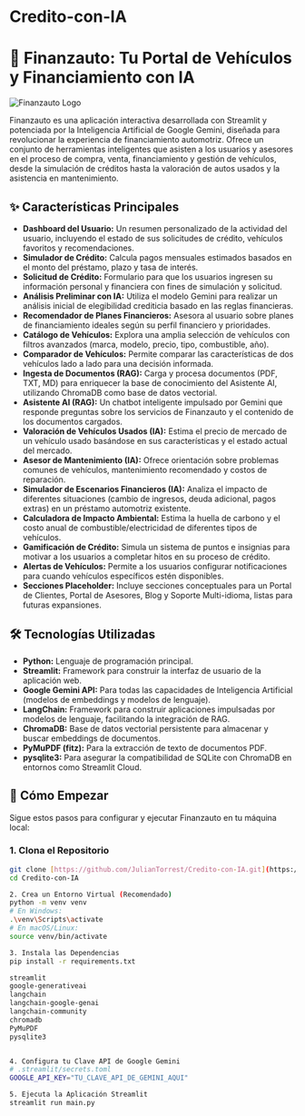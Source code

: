 # Credito-con-IA
# 🚗 Finanzauto: Tu Portal de Vehículos y Financiamiento con IA

![Finanzauto Logo](https://media.licdn.com/dms/image/v2/D4E0BAQG5TGatl4y1xA/company-logo_200_200/company-logo_200_200/0/1733493384307/finanzautocol_logo?e=2147483647&v=beta&t=Jsru4_8NEYo03Ca5nhxPCFDHCULciXr4NCi-5stILKk)

Finanzauto es una aplicación interactiva desarrollada con Streamlit y potenciada por la Inteligencia Artificial de Google Gemini, diseñada para revolucionar la experiencia de financiamiento automotriz. Ofrece un conjunto de herramientas inteligentes que asisten a los usuarios y asesores en el proceso de compra, venta, financiamiento y gestión de vehículos, desde la simulación de créditos hasta la valoración de autos usados y la asistencia en mantenimiento.

## ✨ Características Principales

* **Dashboard del Usuario:** Un resumen personalizado de la actividad del usuario, incluyendo el estado de sus solicitudes de crédito, vehículos favoritos y recomendaciones.
* **Simulador de Crédito:** Calcula pagos mensuales estimados basados en el monto del préstamo, plazo y tasa de interés.
* **Solicitud de Crédito:** Formulario para que los usuarios ingresen su información personal y financiera con fines de simulación y solicitud.
* **Análisis Preliminar con IA:** Utiliza el modelo Gemini para realizar un análisis inicial de elegibilidad crediticia basado en las reglas financieras.
* **Recomendador de Planes Financieros:** Asesora al usuario sobre planes de financiamiento ideales según su perfil financiero y prioridades.
* **Catálogo de Vehículos:** Explora una amplia selección de vehículos con filtros avanzados (marca, modelo, precio, tipo, combustible, año).
* **Comparador de Vehículos:** Permite comparar las características de dos vehículos lado a lado para una decisión informada.
* **Ingesta de Documentos (RAG):** Carga y procesa documentos (PDF, TXT, MD) para enriquecer la base de conocimiento del Asistente AI, utilizando ChromaDB como base de datos vectorial.
* **Asistente AI (RAG):** Un chatbot inteligente impulsado por Gemini que responde preguntas sobre los servicios de Finanzauto y el contenido de los documentos cargados.
* **Valoración de Vehículos Usados (IA):** Estima el precio de mercado de un vehículo usado basándose en sus características y el estado actual del mercado.
* **Asesor de Mantenimiento (IA):** Ofrece orientación sobre problemas comunes de vehículos, mantenimiento recomendado y costos de reparación.
* **Simulador de Escenarios Financieros (IA):** Analiza el impacto de diferentes situaciones (cambio de ingresos, deuda adicional, pagos extras) en un préstamo automotriz existente.
* **Calculadora de Impacto Ambiental:** Estima la huella de carbono y el costo anual de combustible/electricidad de diferentes tipos de vehículos.
* **Gamificación de Crédito:** Simula un sistema de puntos e insignias para motivar a los usuarios a completar hitos en su proceso de crédito.
* **Alertas de Vehículos:** Permite a los usuarios configurar notificaciones para cuando vehículos específicos estén disponibles.
* **Secciones Placeholder:** Incluye secciones conceptuales para un Portal de Clientes, Portal de Asesores, Blog y Soporte Multi-idioma, listas para futuras expansiones.

## 🛠️ Tecnologías Utilizadas

* **Python:** Lenguaje de programación principal.
* **Streamlit:** Framework para construir la interfaz de usuario de la aplicación web.
* **Google Gemini API:** Para todas las capacidades de Inteligencia Artificial (modelos de embeddings y modelos de lenguaje).
* **LangChain:** Framework para construir aplicaciones impulsadas por modelos de lenguaje, facilitando la integración de RAG.
* **ChromaDB:** Base de datos vectorial persistente para almacenar y buscar embeddings de documentos.
* **PyMuPDF (fitz):** Para la extracción de texto de documentos PDF.
* **pysqlite3:** Para asegurar la compatibilidad de SQLite con ChromaDB en entornos como Streamlit Cloud.

## 🚀 Cómo Empezar

Sigue estos pasos para configurar y ejecutar Finanzauto en tu máquina local:

### 1. Clona el Repositorio

```bash
git clone [https://github.com/JulianTorrest/Credito-con-IA.git](https://github.com/JulianTorrest/Credito-con-IA.git)
cd Credito-con-IA

2. Crea un Entorno Virtual (Recomendado)
python -m venv venv
# En Windows:
.\venv\Scripts\activate
# En macOS/Linux:
source venv/bin/activate

3. Instala las Dependencias
pip install -r requirements.txt

streamlit
google-generativeai
langchain
langchain-google-genai
langchain-community
chromadb
PyMuPDF
pysqlite3


4. Configura tu Clave API de Google Gemini
# .streamlit/secrets.toml
GOOGLE_API_KEY="TU_CLAVE_API_DE_GEMINI_AQUI"

5. Ejecuta la Aplicación Streamlit
streamlit run main.py
